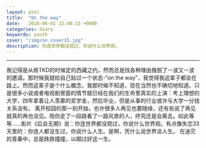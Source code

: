 ```yaml
---
layout: post
title:  "On the way"
date:   2018-06-01 22:40:15 +0000
categories: diary
keywords: youth
cover: "/img/on_cover15.jpg"
description: 你连世界都没观过，你说什么世界观。
---
```


---
我记得是从练TKD的时候定的西藏之约，然而总是找各种理由推脱了一波又一波的邀请。那时候我就给自己贴过一个状态-“on the way”，我觉得我这辈子都会在路上。然而这辈子是个什么概念，我那时候不知道，现在当然也不确切地知道。只是很多小说或者电视剧里面的情节就已经在我们的生命里真实的上演：考上理想的大学，四年拿着让人羡慕的奖学金，然后毕业，但是从事的行业或许与大学一分钱关系没有。 离开校园的那一刻开始，也许很多人再见也要随缘，还有些说了再见就真的再也没见。陪你走了一段路看了一路风景的人，终究还是会离去。如此等等……影片《后会无期》说：你连世界都没观过，你说什么世界观。有点像失恋33天里的：你连人都没生过，你说什么人生。是啊，凭什么说世界谈人生。
在迷茫的青春中，总是跌跌撞撞，以期过好这一生。